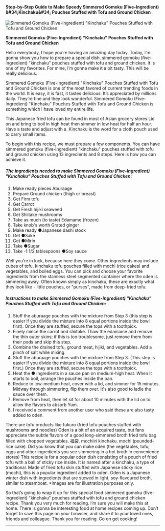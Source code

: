             

#### Step-by-Step Guide to Make Speedy Simmered Gomoku (Five-Ingredient) &amp;#34;Kinchaku&amp;#34; Pouches Stuffed with Tofu and Ground Chicken

![Simmered Gomoku (Five-Ingredient) &quot;Kinchaku&quot; Pouches Stuffed with Tofu and Ground Chicken](https://img-global.cpcdn.com/recipes/6025744686776320/751x532cq70/simmered-gomoku-five-ingredient-kinchaku-pouches-stuffed-with-tofu-and-ground-chicken-recipe-main-photo.jpg)

**Simmered Gomoku (Five-Ingredient) &quot;Kinchaku&quot; Pouches Stuffed with Tofu and Ground Chicken**

Hello everybody, I hope you’re having an amazing day today. Today, I’m gonna show you how to prepare a special dish, simmered gomoku (five-ingredient) "kinchaku" pouches stuffed with tofu and ground chicken. It is one of my favorites. For mine, I’m gonna make it a bit tasty. This will be really delicious.

Simmered Gomoku (Five-Ingredient) "Kinchaku" Pouches Stuffed with Tofu and Ground Chicken is one of the most favored of current trending foods in the world. It is easy, it is fast, it tastes delicious. It’s appreciated by millions daily. They’re fine and they look wonderful. Simmered Gomoku (Five-Ingredient) "Kinchaku" Pouches Stuffed with Tofu and Ground Chicken is something which I have loved my entire life.

This Japanese fried tofu can be found in most of Asian grocery stores Lid on and bring to boil in high heat then simmer in low heat for half an hour. Have a taste and adjust with a. Kinchaku is the word for a cloth pouch used to carry small items.

To begin with this recipe, we must prepare a few components. You can have simmered gomoku (five-ingredient) "kinchaku" pouches stuffed with tofu and ground chicken using 13 ingredients and 8 steps. Here is how you can achieve it.

##### The ingredients needed to make Simmered Gomoku (Five-Ingredient) "Kinchaku" Pouches Stuffed with Tofu and Ground Chicken:

1.  Make ready pieces Aburaage
2.  Prepare Ground chicken (thigh or breast)
3.  Get Firm tofu
4.  Get Carrot
5.  Get Fresh hijiki seaweed
6.  Get Shiitake mushrooms
7.  Take as much (to taste) Edamame (frozen)
8.  Take knob's worth Grated ginger
9.  Make ready ●Japanese dashi stock
10.  Get ●Sake
11.  Get ●Mirin
12.  Take ●Sugar
13.  Take -1 1/2 tablespoons ●Soy sauce

Well you're in luck, because here they come. Other ingredients may include cubes of tofu, kinchaku tofu pouches filled with mochi (rice cakes) and vegetables, and boiled eggs. You can pick and choose your favorite ingredients from the stainless steel segmented container where the oden is simmering away. Often known simply as kinchaku, these are exactly what they look like - little pouches, or "purses", made from deep-fried tofu.

##### Instructions to make Simmered Gomoku (Five-Ingredient) "Kinchaku" Pouches Stuffed with Tofu and Ground Chicken:

1.  Stuff the aburaage pouches with the mixture from Step 3 (this step is easier if you divide the mixture into 8 equal portions inside the bowl first). Once they are stuffed, secure the tops with a toothpick.
2.  Finely mince the carrot and shiitake. Thaw the edamame and remove the thin outer skins; if this is too troublesome, just remove them from their pods and skip this step.
3.  Combine the drained tofu, ground meat, hijiki, and vegetables. Add a pinch of salt while mixing.
4.  Stuff the aburaage pouches with the mixture from Step 3. (This step is easier if you divide the mixture into 8 equal portions inside the bowl first.) Once they are stuffed, secure the tops with a toothpick.
5.  Heat the ● ingredients in a sauce pan on medium-high heat. When it starts to boil, arrange the pouches inside the pan.
6.  Reduce to low-medium heat, cover with a lid, and simmer for 15 minutes. Midway through simmering, flip them over. It's also good to ladle the sauce over them.
7.  Remove from heat, then let sit for about 10 minutes with the lid on to allow the flavors to absorb Yum.
8.  I received a comment from another user who said these are also tasty added to oden.

There are tofu products like fukuro (fried tofu pouches stuffed with mushrooms and noodles) Oden is a bit of an acquired taste, but fans appreciate the subtle flavors of a good long-simmered broth fried tofu bag filled with chopped vegetables. 福袋. mochiiri kinchaku. mochi (pounded-rice cake). Did you know that you can make oden (the vegetables, tofu, eggs and other ingredients you see simmering in a hot broth in convenience stores) This recipe is for a popular oden dish consisting of a pouch of fried tofu with a ball of sticky rice inside. It is named after a kinchaku, a type of traditional. Made of fried tofu skin stuffed with Japanese sticky rice (mochi), this is a popular ingredient added to oden. Oden is a Japanese winter dish with ingredients that are stewed in light, soy-flavoured broth, similar to steamboat. \*Images are for illustration purposes only.

So that’s going to wrap it up for this special food simmered gomoku (five-ingredient) "kinchaku" pouches stuffed with tofu and ground chicken recipe. Thank you very much for reading. I’m sure you will make this at home. There is gonna be interesting food at home recipes coming up. Don’t forget to save this page on your browser, and share it to your loved ones, friends and colleague. Thank you for reading. Go on get cooking!

* * *